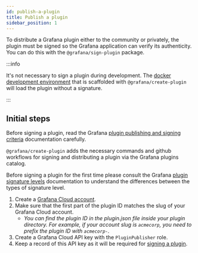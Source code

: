 ```yaml
---
id: publish-a-plugin
title: Publish a plugin
sidebar_position: 1
---
```


To distribute a Grafana plugin either to the community or privately, the plugin must be signed so the Grafana application can verify its authenticity. You can do this with the `@grafana/sign-plugin` package.

:::info

It's not necessary to sign a plugin during development. The [docker development environment](../development/docker.mdx) that is scaffolded with `@grafana/create-plugin` will load the plugin without a signature.

:::

## Initial steps

Before signing a plugin, read the Grafana [plugin publishing and signing criteria](https://grafana.com/docs/grafana/latest/developers/plugins/publishing-and-signing-criteria/) documentation carefully.

`@grafana/create-plugin` adds the necessary commands and github workflows for signing and distributing a plugin via the Grafana plugins catalog.

Before signing a plugin for the first time please consult the Grafana [plugin signature levels](https://grafana.com/docs/grafana/latest/developers/plugins/sign-a-plugin/#plugin-signature-levels) documentation to understand the differences between the types of signature level.

1. Create a [Grafana Cloud account](https://grafana.com/signup).
2. Make sure that the first part of the plugin ID matches the slug of your Grafana Cloud account.
   - _You can find the plugin ID in the plugin.json file inside your plugin directory. For example, if your account slug is `acmecorp`, you need to prefix the plugin ID with `acmecorp-`._
3. Create a Grafana Cloud API key with the `PluginPublisher` role.
4. Keep a record of this API key as it will be required for [signing a plugin](signing-your-plugin.md).
